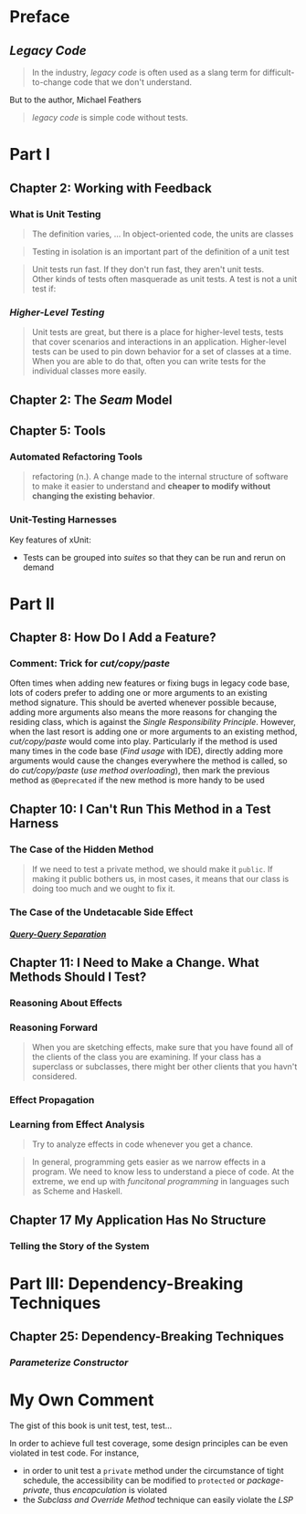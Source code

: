 # Preface
## *Legacy Code*

> In the industry, *legacy code* is often used as a slang term for difficult-to-change code that we don't understand.

But to the author, Michael Feathers

> *legacy code* is simple code without tests.

# Part I
## Chapter 2: Working with Feedback
### What is Unit Testing
> The definition varies, ... In object-oriented code, the units are classes

> Testing in isolation is an important part of the definition of a unit test

> Unit tests run fast. If they don't run fast, they aren't unit tests.
<br /> Other kinds of tests often masquerade as unit tests. A test is not a unit test if:

### *Higher-Level Testing*
> Unit tests are great, but there is a place for higher-level tests, tests that cover scenarios and interactions in an application. Higher-level tests can be used to pin down behavior for a set of classes at a time. When you are able to do that, often you can write tests for the individual classes more easily.

## Chapter 2: The *Seam* Model

## Chapter 5: Tools
### Automated Refactoring Tools
> refactoring (n.). A change made to the internal structure of software to make it easier to understand and **cheaper to modify without changing the existing behavior**.

### Unit-Testing Harnesses
Key features of xUnit:

* Tests can be grouped into *suites* so that they can be run and rerun on demand 
# Part II
## Chapter 8: How Do I Add a Feature?

### Comment: Trick for *cut/copy/paste*
Often times when adding new features or fixing bugs in legacy code base, lots of coders prefer to adding one or more arguments to an existing method signature. This should be averted whenever possible because, adding more arguments also means the more reasons for changing the residing class, which is against the *Single Responsibility Principle*. However, when the last resort is adding one or more arguments to an existing method, *cut/copy/paste* would come into play. Particularly if the method is used many times in the code base (*Find usage* with IDE), directly adding more arguments would cause the changes everywhere the method is called, so do *cut/copy/paste* (*use method overloading*), then mark the previous method as `@Deprecated` if the new method is more handy to be used


## Chapter 10: I Can't Run This Method in a Test Harness
### The Case of the Hidden Method
> If we need to test a private method, we should make it `public`. If making it public bothers us, in most cases, it means that our class is doing too much and we ought to fix it.

### The Case of the Undetacable Side Effect
#### [*Query-Query Separation*](https://www.youtube.com/watch?v=eb3nbt4poic)



## Chapter 11: I Need to Make a Change. What Methods Should I Test?
### Reasoning About Effects
### Reasoning Forward
> When you are sketching effects, make sure that you have found all of the clients of the class you are examining. If your class has a superclass or subclasses, there might ber other clients that you havn't considered.
### Effect Propagation
### Learning from Effect Analysis
> Try to analyze effects in code whenever you get a chance.

> In general, programming gets easier as we narrow effects in a program. We need to know less to understand a piece of code. At the extreme, we end up with *funcitonal programming* in languages such as Scheme and Haskell.

## Chapter 17 My Application Has No Structure
### Telling the Story of the System

# Part III: Dependency-Breaking Techniques
## Chapter 25: Dependency-Breaking Techniques
### *Parameterize Constructor*

# My Own Comment
The gist of this book is unit test, test, test... 

In order to achieve full test coverage, some design principles can be even violated in test code. For instance, 

* in order to unit test a `private` method under the circumstance of tight schedule, the accessibility can be modified to `protected` or *package-private*, thus *encapculation* is violated
* the *Subclass and Override Method* technique can easily violate the *LSP*
